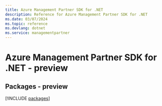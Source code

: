 ```yaml
---
title: Azure Management Partner SDK for .NET
description: Reference for Azure Management Partner SDK for .NET
ms.date: 03/07/2024
ms.topic: reference
ms.devlang: dotnet
ms.service: managementpartner
---
```

# Azure Management Partner SDK for .NET - preview
## Packages - preview
[!INCLUDE [packages](management-partner-index.md)]